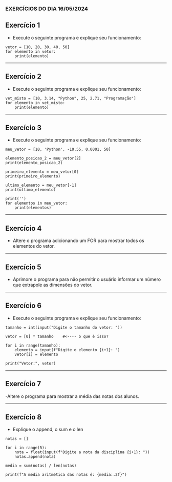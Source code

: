 ### EXERCÍCIOS DO DIA 16/05/2024

## Exercício 1

- Execute o seguinte programa e explique seu funcionamento:

````
vetor = [10, 20, 30, 40, 50]
for elemento in vetor:
    print(elemento)
````

<hr>

## Exercício 2

- Execute o seguinte programa e explique seu funcionamento:

````
vet_misto = [10, 3.14, "Python", 25, 2.71, "Programação"]
for elemento in vet_misto:
    print(elemento)
````

<hr>

## Exercício 3

- Execute o seguinte programa e explique seu funcionamento:

````
meu_vetor = [10, 'Python', -10.55, 0.0001, 50]

elemento_posicao_2 = meu_vetor[2]
print(elemento_posicao_2)

primeiro_elemento = meu_vetor[0]
print(primeiro_elemento)

ultimo_elemento = meu_vetor[-1]
print(ultimo_elemento)  

print('')
for elementos in meu_vetor:
    print(elementos)
````

<hr>

## Exercício 4

- Altere o programa adicionando um FOR para mostrar todos os elementos do vetor.

<hr>

## Exercício 5

- Aprimore o programa para não permitir o usuário informar um número que extrapole as dimensões do vetor.

<hr>

## Exercício 6

- Execute o seguinte programa e explique seu funcionamento:

````
tamanho = int(input("Digite o tamanho do vetor: "))

vetor = [0] * tamanho    #<---- o que é isso?

for i in range(tamanho):
    elemento = input(f"Digite o elemento {i+1}: ")
    vetor[i] = elemento

print("Vetor:", vetor)
````

<hr>

## Exercício 7

-Altere o programa para mostrar a média das notas dos alunos.

<hr>

## Exercício 8

- Explique o append, o sum e o len

````
notas = []

for i in range(5):
    nota = float(input(f"Digite a nota da disciplina {i+1}: "))
    notas.append(nota)

media = sum(notas) / len(notas)

print(f"A média aritmética das notas é: {media:.2f}")
````